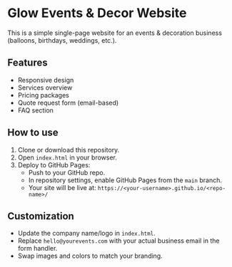 # Glow Events & Decor Website

This is a simple single-page website for an events & decoration business (balloons, birthdays, weddings, etc.).

## Features
- Responsive design
- Services overview
- Pricing packages
- Quote request form (email-based)
- FAQ section

## How to use
1. Clone or download this repository.
2. Open `index.html` in your browser.
3. Deploy to GitHub Pages:
   - Push to your GitHub repo.
   - In repository settings, enable GitHub Pages from the `main` branch.
   - Your site will be live at: `https://<your-username>.github.io/<repo-name>/`

## Customization
- Update the company name/logo in `index.html`.
- Replace `hello@yourevents.com` with your actual business email in the form handler.
- Swap images and colors to match your branding.

